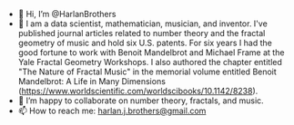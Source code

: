 - 👋 Hi, I’m @HarlanBrothers
- 👀 I am a data scientist, mathematician, musician, and inventor. I've published journal articles related to number theory and the fractal geometry of music and hold six U.S. patents. For six years I had the good fortune to work with Benoit Mandelbrot and Michael Frame at the Yale Fractal Geometry Workshops. I also authored the chapter entitled "The Nature of Fractal Music" in the memorial volume entitled Benoit Mandelbrot: A Life in Many Dimensions (https://www.worldscientific.com/worldscibooks/10.1142/8238).
- 💞️ I’m happy to collaborate on number theory, fractals, and music.
- 📫 How to reach me: harlan.j.brothers@gmail.com

<!---
HarlanBrothers/HarlanBrothers is a ✨ special ✨ repository because its `README.md` (this file) appears on your GitHub profile.
You can click the Preview link to take a look at your changes.
--->
